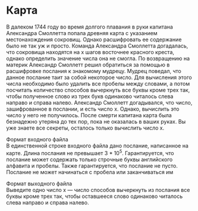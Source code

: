 # Карта
В далеком 1744 году во время долгого плавания в руки капитана Александра
Смоллетта попала древняя карта с указанием местонахождения сокровищ. Однако
расшифровать ее содержание было не так уж и просто.
Команда Александра Смоллетта догадалась, что сокровища находятся на x шагов
восточнее красного креста, однако определить значение числа она не смогла. По
возвращению на материк Александр Смоллетт решил обратиться за помощью в
расшифровке послания к знакомому мудрецу. Мудрец поведал, что данное послание
таит за собой некоторое число. Для вычисления этого числа необходимо было
удалить все пробелы между словами, а потом посчитать количество способов
вычеркнуть все буквы кроме трех так, чтобы полученное слово из трех букв
одинаково читалось слева направо и справа налево.
Александр Смоллетт догадывался, что число, зашифрованное в послании, и есть
число x. Однако, вычислить это число у него не получилось.
После смерти капитана карта была безнадежно утеряна до тех пор, пока не оказалась
в ваших руках. Вы уже знаете все секреты, осталось только вычислить число x.

Формат входного файла <br />
В единственной строке входного файла дано послание, написанное на карте. Длина
послания не превышает 3 * 10<sup>5</sup>. Гарантируется, что послание может содержать
только строчные буквы английского алфавита и пробелы. Также гарантируется, что
послание не пусто. Послание не может начинаться с пробела или заканчиваться им

Формат выходного файла <br />
Выведите одно число x — число способов вычеркнуть из послания все буквы кроме
трех так, чтобы оставшееся слово одинаково читалось слева направо и справа
налево.
